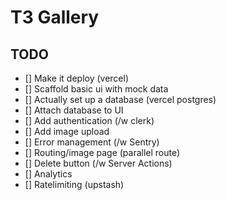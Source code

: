 # T3 Gallery

## TODO

- [] Make it deploy (vercel)
- [] Scaffold basic ui with mock data
- [] Actually set up a database (vercel postgres)
- [] Attach database to UI
- [] Add authentication (/w clerk)
- [] Add image upload
- [] Error management (/w Sentry)
- [] Routing/image page (parallel route)
- [] Delete button (/w Server Actions)
- [] Analytics
- [] Ratelimiting (upstash)